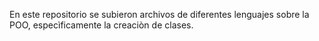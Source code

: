 En este repositorio se subieron archivos de diferentes lenguajes sobre la POO, especìficamente la creaciòn de clases.
